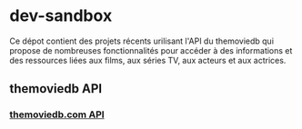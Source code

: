 # dev-sandbox

Ce dépot contient des projets récents urilisant l'API du themoviedb qui propose de nombreuses fonctionnalités pour accéder à des informations et des ressources liées aux films, aux séries TV, aux acteurs et aux actrices.

## themoviedb API 
### [themoviedb.com API ](http://developer.themoviedb.org "themoviedb API ")

